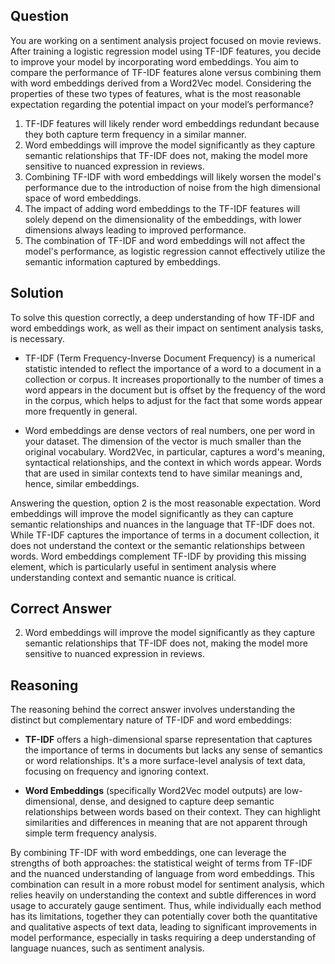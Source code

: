 ## Question
You are working on a sentiment analysis project focused on movie reviews. After training a logistic regression model using TF-IDF features, you decide to improve your model by incorporating word embeddings. You aim to compare the performance of TF-IDF features alone versus combining them with word embeddings derived from a Word2Vec model. Considering the properties of these two types of features, what is the most reasonable expectation regarding the potential impact on your model’s performance?

1. TF-IDF features will likely render word embeddings redundant because they both capture term frequency in a similar manner.
2. Word embeddings will improve the model significantly as they capture semantic relationships that TF-IDF does not, making the model more sensitive to nuanced expression in reviews.
3. Combining TF-IDF with word embeddings will likely worsen the model's performance due to the introduction of noise from the high dimensional space of word embeddings.
4. The impact of adding word embeddings to the TF-IDF features will solely depend on the dimensionality of the embeddings, with lower dimensions always leading to improved performance.
5. The combination of TF-IDF and word embeddings will not affect the model's performance, as logistic regression cannot effectively utilize the semantic information captured by embeddings.

## Solution
To solve this question correctly, a deep understanding of how TF-IDF and word embeddings work, as well as their impact on sentiment analysis tasks, is necessary.

- TF-IDF (Term Frequency-Inverse Document Frequency) is a numerical statistic intended to reflect the importance of a word to a document in a collection or corpus. It increases proportionally to the number of times a word appears in the document but is offset by the frequency of the word in the corpus, which helps to adjust for the fact that some words appear more frequently in general.
  
- Word embeddings are dense vectors of real numbers, one per word in your dataset. The dimension of the vector is much smaller than the original vocabulary. Word2Vec, in particular, captures a word's meaning, syntactical relationships, and the context in which words appear. Words that are used in similar contexts tend to have similar meanings and, hence, similar embeddings.

Answering the question, option 2 is the most reasonable expectation. Word embeddings will improve the model significantly as they can capture semantic relationships and nuances in the language that TF-IDF does not. While TF-IDF captures the importance of terms in a document collection, it does not understand the context or the semantic relationships between words. Word embeddings complement TF-IDF by providing this missing element, which is particularly useful in sentiment analysis where understanding context and semantic nuance is critical.

## Correct Answer
2. Word embeddings will improve the model significantly as they capture semantic relationships that TF-IDF does not, making the model more sensitive to nuanced expression in reviews.

## Reasoning
The reasoning behind the correct answer involves understanding the distinct but complementary nature of TF-IDF and word embeddings:

- **TF-IDF** offers a high-dimensional sparse representation that captures the importance of terms in documents but lacks any sense of semantics or word relationships. It's a more surface-level analysis of text data, focusing on frequency and ignoring context.

- **Word Embeddings** (specifically Word2Vec model outputs) are low-dimensional, dense, and designed to capture deep semantic relationships between words based on their context. They can highlight similarities and differences in meaning that are not apparent through simple term frequency analysis.

By combining TF-IDF with word embeddings, one can leverage the strengths of both approaches: the statistical weight of terms from TF-IDF and the nuanced understanding of language from word embeddings. This combination can result in a more robust model for sentiment analysis, which relies heavily on understanding the context and subtle differences in word usage to accurately gauge sentiment. Thus, while individually each method has its limitations, together they can potentially cover both the quantitative and qualitative aspects of text data, leading to significant improvements in model performance, especially in tasks requiring a deep understanding of language nuances, such as sentiment analysis.